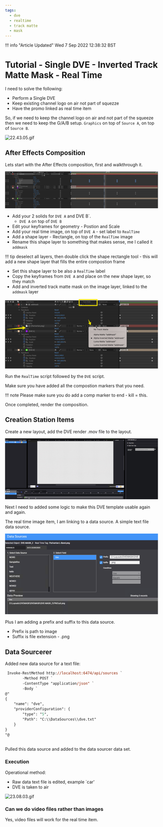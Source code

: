 ```yaml
---
tags:
  - dve
  - realtime
  - track matte
  - mask
---
```



<!--
Title : tut_dve_inverted_track_matte_mask_realtime_png
- Created : 2022-11-01
- Updated :
- Author : James Rivers
- Written against (version):
- Sources :
- Author Notes :
-->

!!! info "Article Updated"
Wed  7 Sep 2022 12:38:32 BST

# Tutorial - Single DVE - Inverted Track Matte Mask - Real Time 

I need to solve the following: 

- Perform a Single DVE
- Keep existing channel logo on air not part of squezze
- Have the promo linked as real time item

So, if we need to keep the channel logo on air and not part of the squeeze then we need to keep the G/A/B setup. `Graphics` on top of `Source A`, on top of `Source B`.

![22.43.05.gif](attachments/22.43.05.gif)

## After Effects Composition 

Lets start with the After Effects composition, first and walkthrough it.

![11-01_224754.png](attachments/2022-11-01_224754.png)

- Add your 2 solids for `DVE A` and DVE B`. 
   - `DVE A` on top of `DVE B`
- Edit your keyframes for geometry - Postion and Scale
- Add your real time image, on top of `DVE A` - set label to `RealTime`
- Add a shape layer - Rectangle, on top of the `RealTime` image
- Rename this shape layer to something that makes sense, me I called it `addmask`

!!! tip
    deselect all layers, then double click the shape rectangle tool - this will add a new shape layer that fills the entire compostion frame

- Set this shape layer to be also a `RealTime` label
- Copy the keyframes from `DVE A` and place on the new shape layer, so they match
- Add and inverted track matte mask on the image layer, linked to the `addmask` layer  

![11-01_225503.png](attachments/2022-11-01_225503.png)

Run the `RealTime` script followed by the `DVE` script. 

Make sure you have added all the compostion markers that you need.

!!! note 
    Please make sure you do add a comp marker to end - kill = this.

Once completed, render the composition. 

## Creation Station Items

Create a new layout, add the DVE render .mov file to the layout.  

![11-01_230032.png](attachments/2022-11-01_230032.png)

Next I need to added some logic to make this DVE template usable again and again. 

The real time image item, I am linking to a data source. A simple text file data source.  

![11-01_230207.png](attachments/2022-11-01_230207.png)

Plus I am adding a prefix and suffix to this data source. 

- Prefix is path to image
- Suffix is file extension - .png

## Data Sourcerer

Added new data source for a text file:

```ps
 Invoke-RestMethod http://localhost:6474/api/sources `
        -Method POST `
        -ContentType "application/json" `
        -Body `
@"
{
    "name": "dve",
    "providerConfiguration": {
        "type": "5",
        "Path": "C:\\DataSources\\dve.txt"
    }
}
"@
 
```
Pulled this data source and added to the data sourcer data set. 


### Execution 

Operational method:

- Raw data text file is edited, example `car'
- DVE is taken to air 

![23.08.03.gif](attachments/23.08.03.gif)


### Can we do video files rather than images 

Yes, video files will work for the real time item. 

